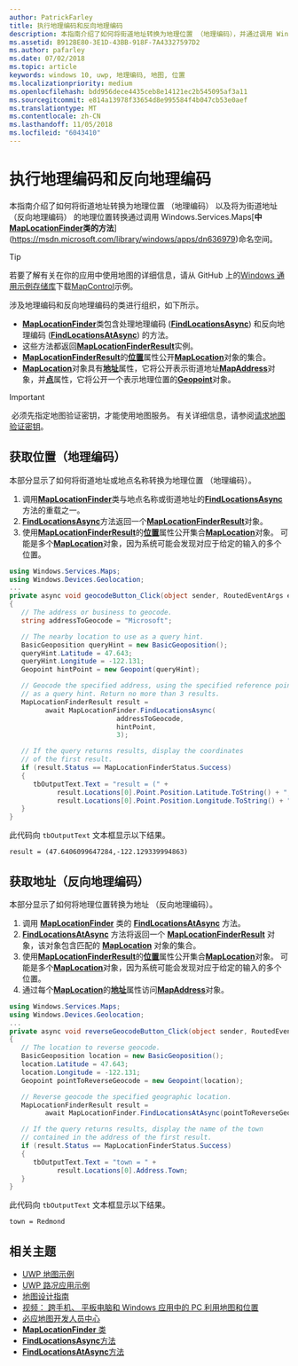 ```yaml
---
author: PatrickFarley
title: 执行地理编码和反向地理编码
description: 本指南介绍了如何将街道地址转换为地理位置 （地理编码），并通过调用 Windows.Services.Maps 命名空间中 MapLocationFinder 类的方法，将转换为街道地址 （反向地理编码） 的地理位置。
ms.assetid: B912BE80-3E1D-43BB-918F-7A43327597D2
ms.author: pafarley
ms.date: 07/02/2018
ms.topic: article
keywords: windows 10, uwp, 地理编码, 地图, 位置
ms.localizationpriority: medium
ms.openlocfilehash: bdd956dece4435ceb8e14121ec2b545095af3a11
ms.sourcegitcommit: e814a13978f33654d8e995584f4b047cb53e0aef
ms.translationtype: MT
ms.contentlocale: zh-CN
ms.lasthandoff: 11/05/2018
ms.locfileid: "6043410"
---
```

# <a name="perform-geocoding-and-reverse-geocoding"></a>执行地理编码和反向地理编码

本指南介绍了如何将街道地址转换为地理位置 （地理编码） 以及将为街道地址 （反向地理编码） 的地理位置转换通过调用 Windows.Services.Maps[**中[**MapLocationFinder**](https://msdn.microsoft.com/library/windows/apps/dn627550)类的方法**](https://msdn.microsoft.com/library/windows/apps/dn636979)命名空间。

> [!TIP]
> 若要了解有关在你的应用中使用地图的详细信息，请从 GitHub 上的[Windows 通用示例存储库](hhttps://github.com/Microsoft/Windows-universal-samples)下载[MapControl](https://github.com/Microsoft/Windows-universal-samples/tree/master/Samples/MapControl)示例。

涉及地理编码和反向地理编码的类进行组织，如下所示。

-   [**MapLocationFinder**](https://msdn.microsoft.com/library/windows/apps/dn627550)类包含处理地理编码 ([**FindLocationsAsync**](https://msdn.microsoft.com/library/windows/apps/dn636925)) 和反向地理编码 ([**FindLocationsAtAsync**](https://msdn.microsoft.com/library/windows/apps/dn636928)) 的方法。
-   这些方法都返回[**MapLocationFinderResult**](https://msdn.microsoft.com/library/windows/apps/dn627551)实例。
-   [**MapLocationFinderResult**](https://msdn.microsoft.com/library/windows/apps/dn627551)的[**位置**](https://msdn.microsoft.com/library/windows/apps/dn627552)属性公开[**MapLocation**](https://msdn.microsoft.com/library/windows/apps/dn627549)对象的集合。 
-   [**MapLocation**](https://msdn.microsoft.com/library/windows/apps/dn627549)对象具有[**地址**](https://msdn.microsoft.com/library/windows/apps/dn636929)属性，它将公开表示街道地址[**MapAddress**](https://msdn.microsoft.com/library/windows/apps/dn627533)对象，并[**点**](https://docs.microsoft.com/uwp/api/windows.services.maps.maplocation.point)属性，它将公开一个表示地理位置的[**Geopoint**](https://docs.microsoft.com/uwp/api/windows.devices.geolocation.geopoint)对象。

> [!IMPORTANT]
> 必须先指定地图验证密钥，才能使用地图服务。 有关详细信息，请参阅[请求地图验证密钥](authentication-key.md)。

## <a name="get-a-location-geocode"></a>获取位置（地理编码）

本部分显示了如何将街道地址或地点名称转换为地理位置 （地理编码）。

1.  调用[**MapLocationFinder**](https://msdn.microsoft.com/library/windows/apps/dn627550)类与地点名称或街道地址的[**FindLocationsAsync**](https://msdn.microsoft.com/library/windows/apps/dn636925)方法的重载之一。
2.  [**FindLocationsAsync**](https://msdn.microsoft.com/library/windows/apps/dn636925)方法返回一个[**MapLocationFinderResult**](https://msdn.microsoft.com/library/windows/apps/dn627551)对象。
3.  使用[**MapLocationFinderResult**](https://msdn.microsoft.com/library/windows/apps/dn627551)的[**位置**](https://msdn.microsoft.com/library/windows/apps/dn627552)属性公开集合[**MapLocation**](https://msdn.microsoft.com/library/windows/apps/dn627549)对象。 可能是多个[**MapLocation**](https://msdn.microsoft.com/library/windows/apps/dn627549)对象，因为系统可能会发现对应于给定的输入的多个位置。

```csharp
using Windows.Services.Maps;
using Windows.Devices.Geolocation;
...
private async void geocodeButton_Click(object sender, RoutedEventArgs e)
{
   // The address or business to geocode.
   string addressToGeocode = "Microsoft";

   // The nearby location to use as a query hint.
   BasicGeoposition queryHint = new BasicGeoposition();
   queryHint.Latitude = 47.643;
   queryHint.Longitude = -122.131;
   Geopoint hintPoint = new Geopoint(queryHint);

   // Geocode the specified address, using the specified reference point
   // as a query hint. Return no more than 3 results.
   MapLocationFinderResult result =
         await MapLocationFinder.FindLocationsAsync(
                           addressToGeocode,
                           hintPoint,
                           3);

   // If the query returns results, display the coordinates
   // of the first result.
   if (result.Status == MapLocationFinderStatus.Success)
   {
      tbOutputText.Text = "result = (" +
            result.Locations[0].Point.Position.Latitude.ToString() + "," +
            result.Locations[0].Point.Position.Longitude.ToString() + ")";
   }
}
```

此代码向 `tbOutputText` 文本框显示以下结果。

``` syntax
result = (47.6406099647284,-122.129339994863)
```

## <a name="get-an-address-reverse-geocode"></a>获取地址（反向地理编码）

本部分显示了如何将地理位置转换为地址 （反向地理编码）。

1.  调用 [**MapLocationFinder**](https://msdn.microsoft.com/library/windows/apps/dn627550) 类的 [**FindLocationsAtAsync**](https://msdn.microsoft.com/library/windows/apps/dn636928) 方法。
2.  [**FindLocationsAtAsync**](https://msdn.microsoft.com/library/windows/apps/dn636928) 方法将返回一个 [**MapLocationFinderResult**](https://msdn.microsoft.com/library/windows/apps/dn627551) 对象，该对象包含匹配的 [**MapLocation**](https://msdn.microsoft.com/library/windows/apps/dn627549) 对象的集合。
3.  使用[**MapLocationFinderResult**](https://msdn.microsoft.com/library/windows/apps/dn627551)的[**位置**](https://msdn.microsoft.com/library/windows/apps/dn627552)属性公开集合[**MapLocation**](https://msdn.microsoft.com/library/windows/apps/dn627549)对象。 可能是多个[**MapLocation**](https://msdn.microsoft.com/library/windows/apps/dn627549)对象，因为系统可能会发现对应于给定的输入的多个位置。
4.  通过每个[**MapLocation**](https://msdn.microsoft.com/library/windows/apps/dn627549)的[**地址**](https://msdn.microsoft.com/library/windows/apps/dn636929)属性访问[**MapAddress**](https://msdn.microsoft.com/library/windows/apps/dn627533)对象。

```csharp
using Windows.Services.Maps;
using Windows.Devices.Geolocation;
...
private async void reverseGeocodeButton_Click(object sender, RoutedEventArgs e)
{
   // The location to reverse geocode.
   BasicGeoposition location = new BasicGeoposition();
   location.Latitude = 47.643;
   location.Longitude = -122.131;
   Geopoint pointToReverseGeocode = new Geopoint(location);

   // Reverse geocode the specified geographic location.
   MapLocationFinderResult result =
         await MapLocationFinder.FindLocationsAtAsync(pointToReverseGeocode);

   // If the query returns results, display the name of the town
   // contained in the address of the first result.
   if (result.Status == MapLocationFinderStatus.Success)
   {
      tbOutputText.Text = "town = " +
            result.Locations[0].Address.Town;
   }
}
```

此代码向 `tbOutputText` 文本框显示以下结果。

``` syntax
town = Redmond
```

## <a name="related-topics"></a>相关主题

* [UWP 地图示例](http://go.microsoft.com/fwlink/p/?LinkId=619977)
* [UWP 路况应用示例](http://go.microsoft.com/fwlink/p/?LinkId=619982)
* [地图设计指南](https://msdn.microsoft.com/library/windows/apps/dn596102)
* [视频： 跨手机、 平板电脑和 Windows 应用中的 PC 利用地图和位置](https://channel9.msdn.com/Events/Build/2015/2-757)
* [必应地图开发人员中心](https://www.bingmapsportal.com/)
* [**MapLocationFinder** 类](https://msdn.microsoft.com/library/windows/apps/dn627550)
* [**FindLocationsAsync**方法](https://msdn.microsoft.com/library/windows/apps/dn636925)
* [**FindLocationsAtAsync**方法](https://msdn.microsoft.com/library/windows/apps/dn636928)
